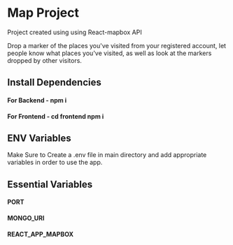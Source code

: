 # Map Project
Project created using using React-mapbox API

Drop a marker of the places you've visited from your registered account, let people know what places you've visited, as well as look at the markers dropped by other visitors.

## Install Dependencies
#### For Backend - npm i
#### For Frontend - cd frontend npm i

## ENV Variables
Make Sure to Create a .env file in main directory and add appropriate variables in order to use the app.

## Essential Variables 

#### PORT
#### MONGO_URI
#### REACT_APP_MAPBOX



